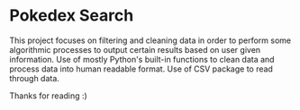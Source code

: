 
# Pokedex Search

This project focuses on filtering and cleaning data in order to perform some algorithmic processes to output certain results based on user given information. Use of mostly Python's built-in functions to clean data and process data into human readable format. Use of CSV package to read through data.

Thanks for reading :)

